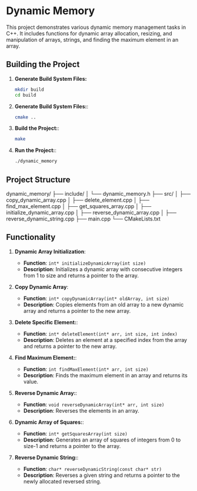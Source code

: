 # Dynamic Memory 

This project demonstrates various dynamic memory management tasks in C++. It includes functions for dynamic array allocation, resizing, and manipulation of arrays, strings, and finding the maximum element in an array.


## Building the Project
1. **Generate Build System Files:**
   ```bash
   mkdir build
   cd build
2. **Generate Build System Files:**:
   ```bash
   cmake ..
3. **Build the Project:**:
   ```bash
   make
3. **Run the Project:**:
   ```bash
   ./dynamic_memory 
## Project Structure
dynamic_memory/
├── include/
│   └── dynamic_memory.h
├── src/
│   ├── copy_dynamic_array.cpp
│   ├── delete_element.cpp
│   ├── find_max_element.cpp
│   ├── get_squares_array.cpp
│   ├── initialize_dynamic_array.cpp
│   ├── reverse_dynamic_array.cpp
│   ├── reverse_dynamic_string.cpp
├── main.cpp
└── CMakeLists.txt

## Functionality
1. **Dynamic Array Initialization**:
   - **Function**: `int* initializeDynamicArray(int size)`
   - **Description**: Initializes a dynamic array with consecutive integers from 1 to size and returns a pointer to the array.

2. **Copy Dynamic Array**:
   - **Function**: `int* copyDynamicArray(int* oldArray, int size)`
   - **Description**: Copies elements from an old array to a new dynamic array and returns a pointer to the new array.

3. **Delete Specific Element:**:
   - **Function**: `int* deleteElement(int* arr, int size, int index)`
   - **Description**: Deletes an element at a specified index from the array and returns a pointer to the new array.

4. **Find Maximum Element:**:
   - **Function**: `int findMaxElement(int* arr, int size)`
   - **Description**: Finds the maximum element in an array and returns its value.

5. **Reverse Dynamic Array:**:
   - **Function**: `void reverseDynamicArray(int* arr, int size)`
   - **Description**: Reverses the elements in an array.

6. **Dynamic Array of Squares:**:
   - **Function**: `int* getSquaresArray(int size)`
   - **Description**: Generates an array of squares of integers from 0 to size-1 and returns a pointer to the array.

7. **Reverse Dynamic String:**:
   - **Function**: `char* reverseDynamicString(const char* str)`
   - **Description**: Reverses a given string and returns a pointer to the newly allocated reversed string.
   
